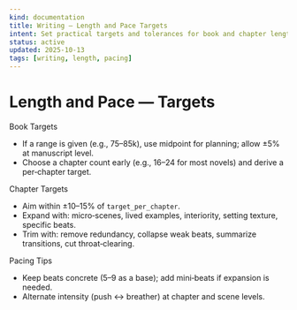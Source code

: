 ```yaml
---
kind: documentation
title: Writing — Length and Pace Targets
intent: Set practical targets and tolerances for book and chapter length
status: active
updated: 2025-10-13
tags: [writing, length, pacing]
---
```


# Length and Pace — Targets

Book Targets
- If a range is given (e.g., 75–85k), use midpoint for planning; allow ±5% at manuscript level.
- Choose a chapter count early (e.g., 16–24 for most novels) and derive a per‑chapter target.

Chapter Targets
- Aim within ±10–15% of `target_per_chapter`.
- Expand with: micro‑scenes, lived examples, interiority, setting texture, specific beats.
- Trim with: remove redundancy, collapse weak beats, summarize transitions, cut throat‑clearing.

Pacing Tips
- Keep beats concrete (5–9 as a base); add mini‑beats if expansion is needed.
- Alternate intensity (push ↔ breather) at chapter and scene levels.

